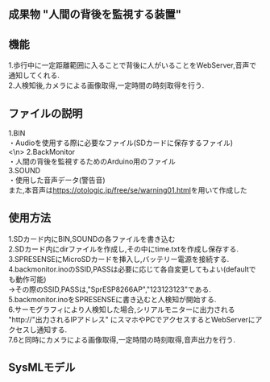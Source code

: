 <h2> 成果物 "人間の背後を監視する装置"</h2>

<h2>機能</h2>
1.歩行中に一定距離範囲に入ることで背後に人がいることをWebServer,音声で通知してくれる.<br>
2.人検知後,カメラによる画像取得,一定時間の時刻取得を行う.


<h2>ファイルの説明</h2>
1.BIN<br>
・Audioを使用する際に必要なファイル(SDカードに保存するファイル)<br>
<\n>
2.BackMonitor<br>
・人間の背後を監視するためのArduino用のファイル<br>
3.SOUND<br>
・使用した音声データ(警告音)<br>
また,本音声は<a href="https://otologic.jp/free/se/warning01.html" rel="noopener noreferrer" target="_blank">https://otologic.jp/free/se/warning01.html</a>を用いて作成した


<h2>使用方法</h2>
1.SDカード内にBIN,SOUNDの各ファイルを書き込む<br>
2.SDカード内にdirファイルを作成し,その中にtime.txtを作成し保存する.<br>
3.SPRESENSEにMicroSDカードを挿入し,バッテリー電源を接続する.<br>
4.backmonitor.inoのSSID,PASSは必要に応じて各自変更してもよい(defaultでも動作可能)<br>
→その際のSSID,PASSは,"SprESP8266AP","123123123"である.<br>
5.backmonitor.inoをSPRESENSEに書き込むと人検知が開始する.<br>
6.サーモグラフィにより人検知した場合,シリアルモニターに出力される "http://"出力されるIPアドレス" にスマホやPCでアクセスするとWebServerにアクセスし通知する.<br>
7.6と同時にカメラによる画像取得,一定時間の時刻取得,音声出力を行う.<br>

<h2>SysMLモデル</h2>

